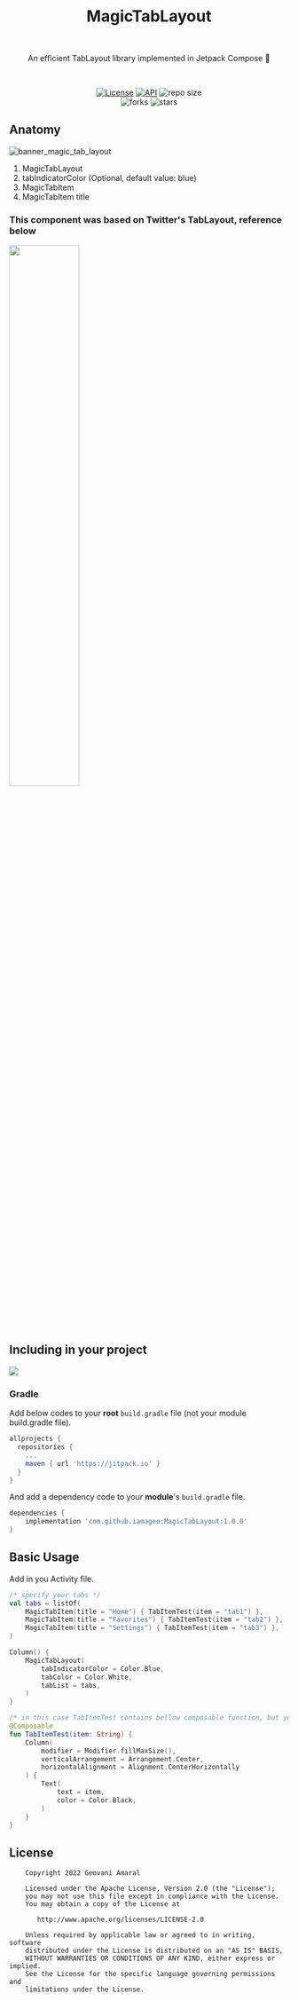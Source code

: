 <h1 align="center">MagicTabLayout</h1><br/>
<p align="center"> 
An efficient TabLayout library implemented in Jetpack Compose 🚀
</p>
<br/>

<p align="center">
  <a href="https://opensource.org/licenses/Apache-2.0"><img alt="License" src="https://img.shields.io/badge/License-Apache%202.0-blue.svg"/></a>
  <a href="https://android-arsenal.com/api?level=21"><img alt="API" src="https://img.shields.io/badge/API-21%2B-brightgreen.svg?style=flat"/></a>
  <img alt="repo size" src="https://img.shields.io/github/repo-size/iamageo/MagicTabLayout"/>
  <br/>
    <img alt="forks" src="https://img.shields.io/github/forks/iamageo/MagicTabLayout?style=social"/>
    <img alt="stars" src="https://img.shields.io/github/stars/iamageo/MagicTabLayout?style=social"/>


</p>

## Anatomy
![banner_magic_tab_layout](https://user-images.githubusercontent.com/26925002/186786657-432fe672-0eb8-4502-af00-e0f2b6dd81eb.png)
1. MagicTabLayout
2. tabIndicatorColor (Optional, default value: blue)
3. MagicTabItem
4. MagicTabItem title


### This component was based on Twitter's TabLayout, reference below
<img src="https://user-images.githubusercontent.com/26925002/184557311-15b31d84-c73e-4c8a-b24a-e44ef7e4e43a.PNG" align="center" width="50%"/>

## Including in your project
[![](https://jitpack.io/v/iamageo/MagicTabLayout.svg)](https://jitpack.io/#iamageo/MagicTabLayout)

### Gradle
Add below codes to your **root** `build.gradle` file (not your module build.gradle file).
```gradle
allprojects {
  repositories {
    ...
    maven { url 'https://jitpack.io' }
  }
}
```
And add a dependency code to your **module**'s `build.gradle` file.
```gradle
dependencies {
    implementation 'com.github.iamageo:MagicTabLayout:1.0.0'     
}
```

## Basic Usage
Add in you Activity file.

```kotlin
/* specify your tabs */
val tabs = listOf(
    MagicTabItem(title = "Home") { TabItemTest(item = "tab1") },
    MagicTabItem(title = "Favorites") { TabItemTest(item = "tab2") },
    MagicTabItem(title = "Settings") { TabItemTest(item = "tab3") },
)

Column() {
    MagicTabLayout(
        tabIndicatorColor = Color.Blue,
        tabColor = Color.White,
        tabList = tabs,
    )
}

/* in this case TabItemTest contains bellow composable function, but you can pass your functions */
@Composable
fun TabItemTest(item: String) {
    Column(
        modifier = Modifier.fillMaxSize(),
        verticalArrangement = Arrangement.Center,
        horizontalAlignment = Alignment.CenterHorizontally
    ) {
        Text(
            text = item,
            color = Color.Black,
        )
    }
}
```

## License
```
    Copyright 2022 Geovani Amaral

    Licensed under the Apache License, Version 2.0 (the "License");
    you may not use this file except in compliance with the License.
    You may obtain a copy of the License at

       http://www.apache.org/licenses/LICENSE-2.0

    Unless required by applicable law or agreed to in writing, software
    distributed under the License is distributed on an "AS IS" BASIS,
    WITHOUT WARRANTIES OR CONDITIONS OF ANY KIND, either express or implied.
    See the License for the specific language governing permissions and
    limitations under the License.

```
